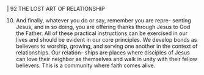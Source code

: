 | 92 THE LOST ART OF RELATIONSHIP

10. And finally, whatever you do or say, remember you are repre-
    senting Jesus, and in so doing, you are offering thanks through
    Jesus to God the Father.
All of these practical instructions can be exercised in our lives and should
be evident in our core principles. We develop bonds as believers to worship,
growing, and serving one another in the context of relationships. Our relation-
ships are places where disciples of Jesus can love their neighbor as themselves
and walk in unity with their fellow believers. This is a community where faith
comes alive.

